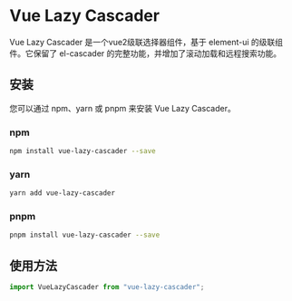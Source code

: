 # Vue Lazy Cascader

Vue Lazy Cascader 是一个vue2级联选择器组件，基于 element-ui 的级联组件。它保留了 el-cascader 的完整功能，并增加了滚动加载和远程搜索功能。

## 安装

您可以通过 npm、yarn 或 pnpm 来安装 Vue Lazy Cascader。

### npm

```bash
npm install vue-lazy-cascader --save
```

### yarn

```bash
yarn add vue-lazy-cascader
```

### pnpm

```bash
pnpm install vue-lazy-cascader --save
```

## 使用方法

```javascript
import VueLazyCascader from "vue-lazy-cascader";
```